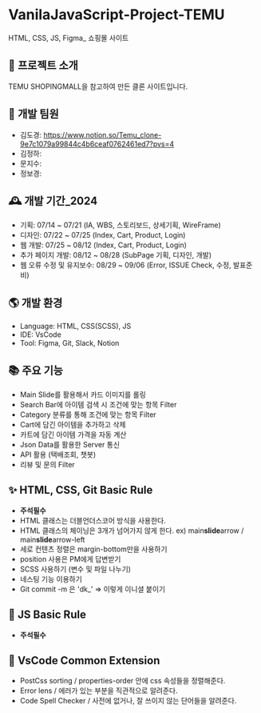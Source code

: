 # VanilaJavaScript-Project-TEMU

HTML, CSS, JS, Figma\_ 쇼핑몰 사이트

## 🌈 프로젝트 소개

TEMU SHOPINGMALL을 참고하여 만든 클론 사이트입니다.

## 🏡 개발 팀원

- 김도경: https://www.notion.so/Temu_clone-9e7c1079a99844c4b6ceaf0762461ed7?pvs=4
- 김정하:
- 문지수:
- 정보경:

## 🕰️ 개발 기간\_2024

- 기획: 07/14 ~ 07/21 (IA, WBS, 스토리보드, 상세기획, WireFrame)
- 디자인: 07/22 ~ 07/25 (Index, Cart, Product, Login)
- 웹 개발: 07/25 ~ 08/12 (Index, Cart, Product, Login)
- 추가 페이지 개발: 08/12 ~ 08/28 (SubPage 기획, 디자인, 개발)
- 웹 오류 수정 및 유지보수: 08/29 ~ 09/06 (Error, ISSUE Check, 수정, 발표준비)

## 🌎 개발 환경

- Language: HTML, CSS(SCSS), JS
- IDE: VsCode
- Tool: Figma, Git, Slack, Notion

## 📚 주요 기능

- Main Slide를 활용해서 카드 이미지를 롤링
- Search Bar에 아이템 검색 시 조건에 맞는 항목 Filter
- Category 분류를 통해 조건에 맞는 항목 Filter
- Cart에 담긴 아이템을 추가하고 삭제
- 카트에 담긴 아이템 가격을 자동 계산
- Json Data를 활용한 Server 통신
- API 활용 (택배조회, 챗봇)
- 리뷰 및 문의 Filter

## ✨ HTML, CSS, Git Basic Rule

- **주석필수**
- HTML 클래스는 더블언더스코어 방식을 사용한다.
- HTML 클래스의 체이닝은 3개가 넘어가지 않게 한다. ex) main**slide**arrow / main**slide**arrow-left
- 세로 컨텐츠 정렬은 margin-bottom만을 사용하기
- position 사용은 PM에게 답변받기
- SCSS 사용하기 (변수 및 파일 나누기)
- 네스팅 기능 이용하기
- Git commit -m 은 'dk\_' => 이렇게 이니셜 붙이기

## 🦉 JS Basic Rule

- **주석필수**

## 💫 VsCode Common Extension

- PostCss sorting / properties-order 안에 css 속성들을 정렬해준다.
- Error lens / 에러가 있는 부분을 직관적으로 알려준다.
- Code Spell Checker / 사전에 없거나, 잘 쓰이지 않는 단어들을 알려준다.
